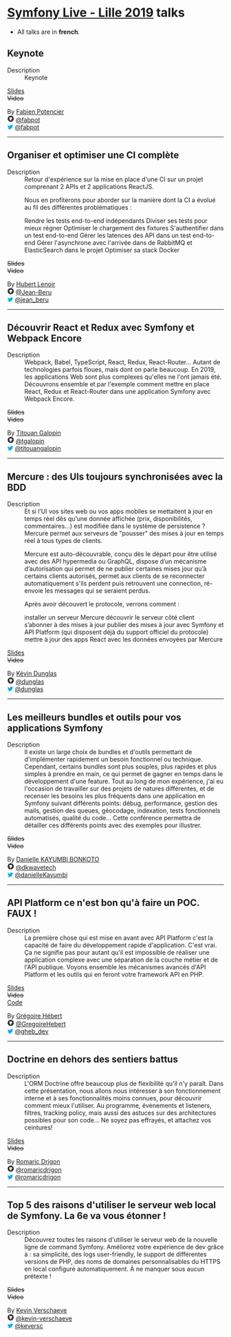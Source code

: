 # [Symfony Live - Lille 2019](http://lille2019.live.symfony.com/) talks

- All talks are in **french**.

## Keynote

<dl>
  <dt>Description</dt>
  <dd>Keynote</dd>
</dl>

[Slides](https://speakerdeck.com/fabpot/2-new-symfony-components-httpclient-and-mime)  
~~Video~~

By [Fabien Potencier](https://connect.symfony.com/profile/fabpot)  
![github](icon/github.png) [@fabpot](https://github.com/fabpot)  
![twitter](icon/twitter.png) [@fabpot](https://twitter.com/fabpot)

---

## Organiser et optimiser une CI complète

<dl>
  <dt>Description</dt>
  <dd>Retour d'expérience sur la mise en place d'une CI sur un projet comprenant 2 APIs et 2 applications ReactJS.

Nous en profiterons pour aborder sur la manière dont la CI a évolué au fil des différentes problématiques :

Rendre les tests end-to-end indépendants
Diviser ses tests pour mieux régner
Optimiser le chargement des fixtures
S'authentifier dans un test end-to-end
Gérer les latences des API dans un test end-to-end
Gérer l'asynchrone avec l'arrivée dans de RabbitMQ et ElasticSearch dans le projet
Optimiser sa stack Docker</dd>
</dl>

~~Slides~~  
~~Video~~

By [Hubert Lenoir](https://connect.symfony.com/profile/hubert_lenoir)  
![github](icon/github.png) [@Jean-Beru](https://github.com/Jean-Beru)  
![twitter](icon/twitter.png) [@jean_beru](https://twitter.com/jean_beru)

---

## Découvrir React et Redux avec Symfony et Webpack Encore

<dl>
  <dt>Description</dt>
  <dd>Webpack, Babel, TypeScript, React, Redux, React-Router... Autant de technologies parfois floues, mais dont on parle beaucoup. En 2019, les applications Web sont plus complexes qu'elles ne l'ont jamais été. Découvrons ensemble et par l'exemple comment mettre en place React, Redux et React-Router dans une application Symfony avec Webpack Encore.</dd>
</dl>

~~Slides~~  
~~Video~~

By [Titouan Galopin](https://connect.symfony.com/profile/tgalopin)  
![github](icon/github.png) [@tgalopin](https://github.com/tgalopin)  
![twitter](icon/twitter.png) [@titouangalopin](https://twitter.com/titouangalopin)

---

## Mercure : des UIs toujours synchronisées avec la BDD

<dl>
  <dt>Description</dt>
  <dd>Et si l’UI vos sites web ou vos apps mobiles se mettaitent à jour en temps réel dès qu’une donnée affichée (prix, disponibilités, commentaires…) est modifiée dans le système de persistence ? Mercure permet aux serveurs de "pousser" des mises à jour en temps réel à tous types de clients.

Mercure est auto-découvrable, conçu dès le départ pour être utilisé avec des API hypermedia ou GraphQL, dispose d’un mécanisme d’autorisation qui permet de ne publier certaines mises jour qu’à certains clients autorisés, permet aux clients de se reconnecter automatiquement s'ils perdent puis retrouvent une connection, ré-envoie les messages qui se seraient perdus.

Après avoir découvert le protocole, verrons comment :

installer un serveur Mercure
découvrir le serveur côté client
s’abonner à des mises à jour
publier des mises à jour avec Symfony et API Platform (qui disposent déjà du support officiel du protocole)
mettre à jour des apps React avec les données envoyées par Mercure</dd>
</dl>

[Slides](https://www.slideshare.net/coopTilleuls/official-push-and-realtime-capabilities-for-symfony-and-api-platform-mercure-protocol)  
~~Video~~

By [Kévin Dunglas](https://connect.symfony.com/profile/dunglas)  
![github](icon/github.png) [@dunglas](https://github.com/dunglas)  
![twitter](icon/twitter.png) [@dunglas](https://twitter.com/dunglas)

---

## Les meilleurs bundles et outils pour vos applications Symfony

<dl>
  <dt>Description</dt>
  <dd>Il existe un large choix de bundles et d'outils permettant de d'implémenter rapidement un besoin fonctionnel ou technique. Cependant, certains bundles sont plus souples, plus rapides et plus simples à prendre en main, ce qui permet de gagner en temps dans le développement d'une feature. Tout au long de mon expérience, j'ai eu l'occasion de travailler sur des projets de natures différentes, et de recenser les besoins les plus fréquents dans une application en Symfony suivant différents points: débug, performance, gestion des mails, gestion des queues, géocodage, indexation, tests fonctionnels automatisés, qualité du code... Cette conférence permettra de détailler ces différents points avec des exemples pour illustrer.
</dd>
</dl>

~~Slides~~  
~~Video~~

By [Danielle KAYUMBI BONKOTO](https://connect.symfony.com/profile/hoddan)  
![github](icon/github.png) [@dkwavetech](https://github.com/dkwavetech)  
![twitter](icon/twitter.png) [@danielleKayumbi](https://twitter.com/danielleKayumbi)

---

## API Platform ce n'est bon qu'à faire un POC. FAUX !

<dl>
  <dt>Description</dt>
  <dd>La première chose qui est mise en avant avec API Platform c'est la capacité de faire du développement rapide d'application. C'est vrai. Ça ne signifie pas pour autant qu'il est impossible de réaliser une application complexe avec une séparation de la couche métier et de l'API publique. Voyons ensemble les mécanismes avancés d'API Platform et les outils qui en feront votre framework API en PHP.
</dd>
</dl>

[Slides](https://speakerdeck.com/gregoirehebert/lecon-numero-139-api-platform-ce-nest-bon-qua-faire-un-poc-faux)  
~~Video~~  
[Code](https://github.com/KeepMEATable/api)

By [Grégoire Hébert](https://connect.symfony.com/profile/gregoirehebert)  
![github](icon/github.png) [@GregoireHebert](https://github.com/GregoireHebert)  
![twitter](icon/twitter.png) [@gheb_dev](https://twitter.com/gheb_dev)

---

## Doctrine en dehors des sentiers battus

<dl>
  <dt>Description</dt>
  <dd>L'ORM Doctrine offre beaucoup plus de flexibilité qu'il n'y paraît. Dans cette présentation, nous allons nous intéresser à son fonctionnement interne et à ses fonctionnalités moins connues, pour découvrir comment mieux l'utiliser. Au programme, évènements et listeners, filtres, tracking policy, mais aussi des astuces sur des architectures possibles pour son code... Ne soyez pas effrayés, et attachez vos ceintures!</dd>
</dl>

[Slides](https://speakerdeck.com/romaricdrigon/doctrine-en-dehors-des-sentiers-battus)  
~~Video~~

By [Romaric Drigon](https://connect.symfony.com/profile/romaricdrigon)  
![github](icon/github.png) [@romaricdrigon](https://github.com/romaricdrigon)  
![twitter](icon/twitter.png) [@romaricdrigon](https://twitter.com/romaricdrigon)

---

## Top 5 des raisons d'utiliser le serveur web local de Symfony. La 6e va vous étonner !

<dl>
  <dt>Description</dt>
  <dd>Découvrez toutes les raisons d'utiliser le serveur web de la nouvelle ligne de command Symfony. Améliorez votre expérience de dev grâce à : sa simplicité, des logs user-friendly, le support de différentes versions de PHP, des noms de domaines personnalisables
du HTTPS en local configuré automatiquement. À ne manquer sous aucun prétexte !</dd>
</dl>

~~Slides~~  
~~Video~~

By [Kevin Verschaeve](https://connect.symfony.com/profile/keversc)  
![github](icon/github.png) [@kevin-verschaeve](https://github.com/kevin-verschaeve)  
![twitter](icon/twitter.png) [@keversc](https://twitter.com/keversc)
